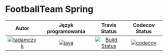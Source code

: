 # FootballTeam Spring
| Autor | Język programowania | Travis Status | Codecov Status | 
:--:|:--:|:--:|:--:
| [![tadamczyk](https://avatars1.githubusercontent.com/u/16397764?s=40&v=4)](https://github.com/tadamczyk) | [![java](https://upload.wikimedia.org/wikipedia/en/thumb/3/30/Java_programming_language_logo.svg/24px-Java_programming_language_logo.svg.png)](https://pl.wikipedia.org/wiki/Java) | [![Build Status](https://travis-ci.org/tadamczyk/FootballTeamsJDBC.svg?branch=Spring)](https://travis-ci.org/tadamczyk/FootballTeamsJDBC)  | [![codecov](https://codecov.io/gh/tadamczyk/FootballTeamsJDBC/branch/Spring/graph/badge.svg)](https://codecov.io/gh/tadamczyk/FootballTeamsJDBC) |